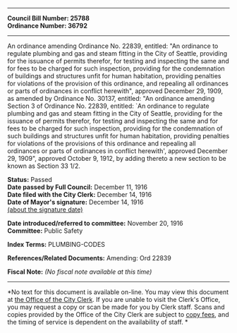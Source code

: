 * * * * *  
  
**Council Bill Number: [](#h0)[](#h2)25788**   
**Ordinance Number: 36792**  
  
* * * * *  
  
An ordinance amending Ordinance No. 22839, entitled: "An ordinance to regulate plumbing and gas and steam fitting in the City of Seattle, providing for the issuance of permits therefor, for testing and inspecting the same and for fees to be charged for such inspection, providing for the condemnation of buildings and structures unfit for human habitation, providing penalties for violations of the provision of this ordinance, and repealing all ordinances or parts of ordinances in conflict herewith", approved December 29, 1909, as amended by Ordinance No. 30137, entitled: "An ordinance amending Section 3 of Ordinance No. 22839, entitled: \`An ordinance to regulate plumbing and gas and steam fitting in the City of Seattle, providing for the issuance of permits therefor, for testing and inspecting the same and for fees to be charged for such inspection, providing for the condemnation of such buildings and structures unfit for human habitation, providing penalties for violations of the provisions of this ordinance and repealing all ordinances or parts of ordinances in conflict herewith', approved December 29, 1909", approved October 9, 1912, by adding thereto a new section to be known as Section 33 1/2.  
  
**Status:** Passed   
**Date passed by Full Council:** December 11, 1916   
**Date filed with the City Clerk:** December 14, 1916   
**Date of Mayor's signature:** December 14, 1916   
[(about the signature date)](/~public/approvaldate.htm)   
  
  
**Date introduced/referred to committee:** November 20, 1916   
**Committee:** Public Safety   
  
**Index Terms:** PLUMBING-CODES  
  
**References/Related Documents:** Amending: Ord 22839  
  
**Fiscal Note:** *(No fiscal note available at this time)*  
  
* * * * *  
  
*No text for this document is available on-line. You may view this document at [the Office of the City Clerk](http://www.seattle.gov/leg/clerk/contactUs.htm). If you are unable to visit the Clerk's Office, you may request a copy or scan be made for you by Clerk staff. Scans and copies provided by the Office of the City Clerk are subject to [copy fees](http://clerk.seattle.gov/~public/clerkfees.htm), and the timing of service is dependent on the availability of staff. *  
  
  
